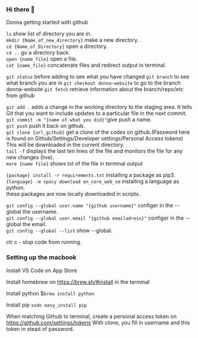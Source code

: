 ### Hi there 👋

Donna getting started with github

`ls` show list of directory you are in.   
`mkdir {Name_of_new_directory}` make a new directory.   
`cd {Name_of_Directory}` open a directory.     
`cd ..` go a directory back.    
`open {name_file}` open a file.   
`cat {name_file}` concatenate files and redirect output in terminal. 

`git status` before adding to see what you have changed
`git branch` to see what branch you are in
`git checkout donna-website` to go to the branch donna-website
`git fetch` retrieve information about the branch/repo/etc from github

`git add .` adds a change in the working directory to the staging area. It tells Git that you want to include updates to a particular file in the next commit.   
`git commit -m "{name of what you did}"`give push a name.     
`git push` push it back on github.  
`git clone {url_github}` get a clone of the codes on github.(Password here is found on Github/Settings/Developer settings/Personal Access tokens) This will be downloaded in the current directory.  
`tail -f` displays the last ten lines of the file and monitors the file for any new changes (live).  
`more {name file}` shows txt of the file in terminal output

`{package} install -r requirements.txt` installing a package as pip3.   
`{language} -m spacy download en_core_web_sm` installing a language as python.  
these packages are now locally downloaded in scripts.   

`git config --global user.name "{github username}"` configer in the --global the username.  
`git config --global user.email "{github emailadress}"` configer in the --global the email.  
`git config --global --list` show --global.  


ctr c - stop code from running.  

### Setting up the macbook

Install VS Code on App Store 

Install homebrew on https://brew.sh/#install in the terminal

Install python
$`brew install python`

Install pip
`sudo easy_install pip`

When matching Github to terminal, create a personal access token on https://github.com/settings/tokens
With clone, you fill in username and this token in stead of password.


